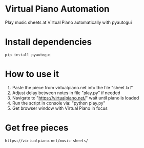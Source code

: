# Virtual Piano Automation
Play music sheets at Virtual Piano automatically with pyautogui

# Install dependencies
    pip install pyautogui

# How to use it
1. Paste the piece from virtualpiano.net
   into the file "sheet.txt"
2. Adjust delay between notes in file "play.py"
   if needed
3. Navigate to "https://virtualpiano.net/"
   wait until piano is loaded
4. Run the script in console via: "python play.py"
5. Get browser window with Virtual Piano in focus

# Get free pieces
    https://virtualpiano.net/music-sheets/

